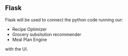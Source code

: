 ## Flask

Flask will be used to connect the python code running our:

* Recipe Optimizer
* Grocery subsitution recommender
* Meal Plan Engine

with the UI.
